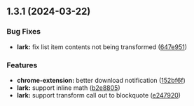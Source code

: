 ## 1.3.1 (2024-03-22)


### Bug Fixes

* **lark:** fix list item contents not being transformed ([647e951](https://github.com/lujunji4113/dolphin/commit/647e9519753b0c2a6310f2f9d62715c729782c33))


### Features

* **chrome-extension:** better download notification ([152bf6f](https://github.com/lujunji4113/dolphin/commit/152bf6f701c31a3cd13dfd5eeff9188386a22582))
* **lark:** support inline math ([b2e8805](https://github.com/lujunji4113/dolphin/commit/b2e8805cbe6a7e488d1d5707b2f45c889dfa0bfb))
* **lark:** support transform call out to blockquote ([e247920](https://github.com/lujunji4113/dolphin/commit/e2479208597cdb24e2770b4080ef8fe637538862))



